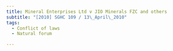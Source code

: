 ```yaml
---
title: Mineral Enterprises Ltd v JIO Minerals FZC and others
subtitle: "[2010] SGHC 109 / 13\_April\_2010"
tags:
  - Conflict of laws
  - Natural forum

---
```


